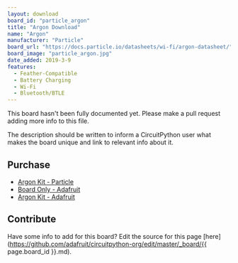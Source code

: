 ```yaml
---
layout: download
board_id: "particle_argon"
title: "Argon Download"
name: "Argon"
manufacturer: "Particle"
board_url: "https://docs.particle.io/datasheets/wi-fi/argon-datasheet/"
board_image: "particle_argon.jpg"
date_added: 2019-3-9
features:
  - Feather-Compatible
  - Battery Charging
  - Wi-Fi
  - Bluetooth/BTLE
---
```


This board hasn't been fully documented yet. Please make a pull request adding more info to this file.

The description should be written to inform a CircuitPython user what makes the board unique and link to relevant info about it.

## Purchase
* [Argon Kit - Particle](https://store.particle.io/products/argon-kit)
* [Board Only - Adafruit](https://www.adafruit.com/product/3997)
* [Argon Kit - Adafruit](https://www.adafruit.com/product/3993)

## Contribute

Have some info to add for this board? Edit the source for this page [here](https://github.com/adafruit/circuitpython-org/edit/master/_board/{{ page.board_id }}.md).
